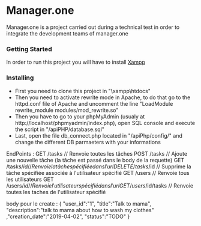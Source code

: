 # Manager.one

Manager.one is a project carried out during a technical test in order to integrate the development teams of manager.one

### Getting Started

In order to run this project you will have to install [Xampp](https://www.apachefriends.org/fr/index.html)

### Installing

* First you need to clone this project in "\xampp\htdocs"
* Then you need to activate rewrite mode in Apache, to do that go to the httpd.conf file of Apache and uncomment the line "LoadModule rewrite_module modules/mod_rewrite.so"
* Then you have to go to your phpMyAdmin (usualy at http://localhost/phpmyadmin/index.php), open SQL console and execute the script in "/apiPHP/database.sql"
* Last, open the file db_connect.php located in "/apiPhp/config/" and change the different DB parmaeters with your informations


EndPoints :
GET 	/tasks			// Renvoie toutes les tâches
POST 	/tasks 		        // Ajoute une nouvelle tâche (la tâche est passé dans le body de la requette)
GET 	/tasks/$id		// Renvoie la tâche spécifiée dans l'url
DELETE 	/tasks/$id		// Supprime la tâche spécifiée associée à l'utilisateur spécifié
GET 	/users			// Renvoie tous les utilisateurs
GET 	/users/$id		// Renvoie l'utilisateur spécifié dans l'url
GET 	/users/$id/tasks	// Renvoie toutes les taches de l'utilisateur spécifié

body pour le create :
{
"user_id":"1",
"title":"Talk to mama",
"description":"talk to mama about how to wash my clothes"
,"creation_date":"2019-04-02",
"status":"TODO"
}
